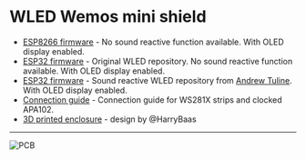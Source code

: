 # WLED Wemos mini shield
-   [ESP8266 firmware](https://github.com/srg74/WLED-wemos-shield/blob/master/resources/mini_shield/Firmware/ESP8266/wemos_shield_d1_mini_display.bin) - No sound reactive function available. With OLED display enabled.
-   [ESP32 firmware](https://github.com/srg74/WLED-wemos-shield/tree/master/resources/mini_shield/Firmware/ESP32/wemos_shield_esp32.bin) - Original WLED repository. No sound reactive function available. With OLED display enabled.
-   [ESP32 firmware](https://github.com/srg74/WLED-wemos-shield/blob/master/resources/mini_shield/Firmware/ESP32/wemos_shield_esp32_display_soundReactive.bin) - Sound reactive WLED repository from <a href=https://github.com/atuline/WLED>Andrew Tuline</a>. With OLED display enabled.
-   [Connection guide](https://github.com/srg74/WLED-wemos-shield/blob/master/resources/mini_shield/mini_connection_guide_v1.2.pdf) - Connection guide for WS281X strips and clocked APA102.
-   [3D printed enclosure](https://www.thingiverse.com/thing:4965917) - design by @HarryBaas
***
![PCB](https://github.com/srg74/WLED-wemos-shield/blob/master/resources/Images/mini.jpeg)
